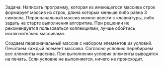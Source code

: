 Задача: Написать программу, которая из имеющегося массива строк формирует массив из строк, длина которых меньше либо равна 3 символа. Первоначальный массив можно ввести с клавиатуры, либо задать на старте выполнения алгоритма. При решении не рекомендуется пользоваться коллекциями, лучше обойтись исключительно массивами.

Создаем первоначальный массив с набором  элементов из условий.
Печатаем каждый элемент массива.
Согласно условию перебираем все элементы массива.
При выполнении условия элементы выводятся на печать.
Если условие не выполняется, ничего не происходит.